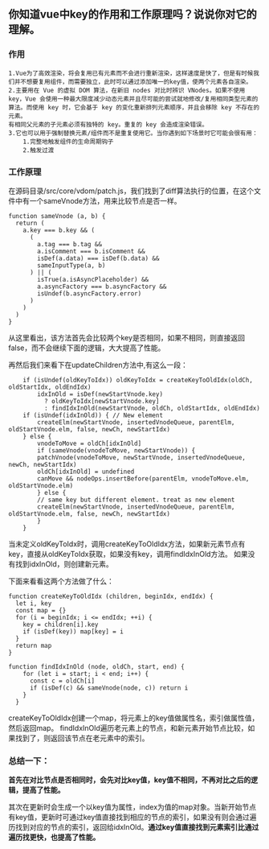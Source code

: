 ## 你知道vue中key的作用和工作原理吗？说说你对它的理解。

### 作用
    1.Vue为了高效渲染，将会复用已有元素而不会进行重新渲染，这样速度是快了，但是有时候我们并不想要复用组件，而需要独立，此时可以通过添加唯一的key值，使两个元素各自渲染。
    2.主要用在 Vue 的虚拟 DOM 算法，在新旧 nodes 对比时辨识 VNodes。如果不使用 key，Vue 会使用一种最大限度减少动态元素并且尽可能的尝试就地修改/复用相同类型元素的算法。而使用 key 时，它会基于 key 的变化重新排列元素顺序，并且会移除 key 不存在的元素。
    有相同父元素的子元素必须有独特的 key。重复的 key 会造成渲染错误。
    3.它也可以用于强制替换元素/组件而不是重复使用它。当你遇到如下场景时它可能会很有用：
        1.完整地触发组件的生命周期钩子
        2.触发过渡

### 工作原理

在源码目录/src/core/vdom/patch.js，我们找到了diff算法执行的位置，在这个文件中有一个sameVnode方法，用来比较节点是否一样。

```
function sameVnode (a, b) {
  return (
    a.key === b.key && (
      (
        a.tag === b.tag &&
        a.isComment === b.isComment &&
        isDef(a.data) === isDef(b.data) &&
        sameInputType(a, b)
      ) || (
        isTrue(a.isAsyncPlaceholder) &&
        a.asyncFactory === b.asyncFactory &&
        isUndef(b.asyncFactory.error)
      )
    )
  )
}
```
从这里看出，该方法首先会比较两个key是否相同，如果不相同，则直接返回false，而不会继续下面的逻辑，大大提高了性能。

再然后我们来看下在updateChildren方法中,有这么一段：
```
    if (isUndef(oldKeyToIdx)) oldKeyToIdx = createKeyToOldIdx(oldCh, oldStartIdx, oldEndIdx)
        idxInOld = isDef(newStartVnode.key)
          ? oldKeyToIdx[newStartVnode.key]
          : findIdxInOld(newStartVnode, oldCh, oldStartIdx, oldEndIdx)
    if (isUndef(idxInOld)) { // New element
        createElm(newStartVnode, insertedVnodeQueue, parentElm, oldStartVnode.elm, false, newCh, newStartIdx)
    } else {
        vnodeToMove = oldCh[idxInOld]
        if (sameVnode(vnodeToMove, newStartVnode)) {
        patchVnode(vnodeToMove, newStartVnode, insertedVnodeQueue, newCh, newStartIdx)
        oldCh[idxInOld] = undefined
        canMove && nodeOps.insertBefore(parentElm, vnodeToMove.elm, oldStartVnode.elm)
        } else {
        // same key but different element. treat as new element
        createElm(newStartVnode, insertedVnodeQueue, parentElm, oldStartVnode.elm, false, newCh, newStartIdx)
        }
    }
```
当未定义oldKeyToIdx时，调用createKeyToOldIdx方法，如果新元素节点有key，直接从oldKeyToIdx获取，如果没有key，调用findIdxInOld方法。
如果没有找到idxInOld，则创建新元素。

下面来看看这两个方法做了什么：
```
function createKeyToOldIdx (children, beginIdx, endIdx) {
  let i, key
  const map = {}
  for (i = beginIdx; i <= endIdx; ++i) {
    key = children[i].key
    if (isDef(key)) map[key] = i
  }
  return map
}
```
```
function findIdxInOld (node, oldCh, start, end) {
    for (let i = start; i < end; i++) {
      const c = oldCh[i]
      if (isDef(c) && sameVnode(node, c)) return i
    }
  }
```
createKeyToOldIdx创建一个map，将元素上的key值做属性名，索引做属性值，然后返回map。
findIdxInOld遍历老元素上的节点，和新元素开始节点比较，如果找到了，则返回该节点在老元素中的索引。

### **总结一下：**

**首先在对比节点是否相同时，会先对比key值，key值不相同，不再对比之后的逻辑，提高了性能。**

其次在更新时会生成一个以key值为属性，index为值的map对象。当新开始节点有key值，更新时可通过key值直接找到相应的节点的索引，如果没有则会通过遍历找到对应的节点的索引，返回给idxInOld。**通过key值直接找到元素索引比通过遍历找更快，也提高了性能。**

